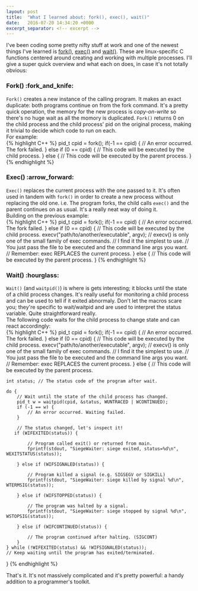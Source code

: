 ```yaml
---
layout: post
title:  "What I learned about: fork(), exec(), wait()"
date:   2016-07-20 14:34:20 +0000
excerpt_separator: <!-- excerpt -->
---
```

I've been coding some pretty nifty stuff at work and one of the newest things I've learned is [fork()][man-fork], [exec()][man-exec] and [wait()][man-wait].<!-- excerpt --> These are linux-specific C functions centered around creating and working with multiple processes. I'll give a super quick overview and what each on does, in case it's not totally obvious:

<h3>Fork() :fork_and_knife:</h3>

`Fork()` creates a new instance of the calling program. It makes an exact duplicate: both programs continue on from the fork command. It's a pretty quick operation, the memory for the new process is _copy-on-write_ so there's no huge wait as all the momory is duplicated. `Fork()` returns 0 on the child process and the child process' pid on the original process, making it trivial to decide which code to run on each.  
For example:  
{% highlight C++ %}
pid_t cpid = fork();
if(-1 == cpid) {
    // An error occurred. The fork failed.
}
else if (0 == cpid) {
    // This code will be executed by the child process.
}
else {
    // This code will be executed by the parent process.
}
{% endhighlight %}

<h3>Exec() :arrow_forward:</h3>

`Exec()` replaces the current process with the one passed to it. It's often used in tandem with `fork()` in order to create a new process without replacing the old one. i.e. The program forks, the child calls `exec()` and the parent continues on as usual. It's a really neat way of doing it.  
Building on the previous example:  
{% highlight C++ %}
pid_t cpid = fork();
if(-1 == cpid) {
    // An error occurred. The fork failed.
}
else if (0 == cpid) {
    // This code will be executed by the child process.
    execv("path/to/another/executable", argv);
    // execv() is only one of the small family of exec commands.
    // I find it the simplest to use.
    // You just pass the file to be executed and the command line args you want.
    // Remember: exec REPLACES the current process.
}
else {
    // This code will be executed by the parent process.
}
{% endhighlight %}

<h3>Wait() :hourglass:</h3>

`Wait()` (and `waitpid()`) is where is gets interesting; it blocks until the state of a child process changes. It's really useful for monitoring a child process and can be used to tell if it exited abnormaly. Don't let the macros scare you; they're specific to wait/waitpid and are used to interpret the status variable. Quite straightforward really.  
The following code waits for the child process to change state and can react accordingly:  
{% highlight C++ %}
pid_t cpid = fork();
if(-1 == cpid) {
    // An error occurred. The fork failed.
}
else if (0 == cpid) {
    // This code will be executed by the child process.
    execv("path/to/another/executable", argv);
    // execv() is only one of the small family of exec commands.
    // I find it the simplest to use.
    // You just pass the file to be executed and the command line args you want.
    // Remember: exec REPLACES the current process.
}
else {
    // This code will be executed by the parent process.

    int status; // The status code of the program after wait.

    do {
        // Wait until the state of the child process has changed.
        pid_t w = waitpid(cpid, &status, WUNTRACED | WCONTINUED);
        if (-1 == w) {
            // An error occurred. Waiting failed.
        }

        // The status changed, let's inspect it!
       if (WIFEXITED(status)) {

            // Program called exit() or returned from main.
            fprintf(stdout, "SiegeWaiter: siege exited, status=%d\n", WEXITSTATUS(status));

        } else if (WIFSIGNALED(status)) {

            // Program killed a signal (e.g. SIGSEGV or SIGKILL)
            fprintf(stdout, "SiegeWaiter: siege killed by signal %d\n", WTERMSIG(status));

        } else if (WIFSTOPPED(status)) {

            // The program was halted by a signal.
            fprintf(stdout, "SiegeWaiter: siege stopped by signal %d\n", WSTOPSIG(status));

        } else if (WIFCONTINUED(status)) {

            // The program continued after halting. (SIGCONT)
        }
    } while (!WIFEXITED(status) && !WIFSIGNALED(status));
    // Keep waiting until the program has exited/terminated.
}
{% endhighlight %}

That's it. It's not massively complicated and it's pretty powerful: a handy addition to a programmer's toolkit.

[man-fork]: http://linux.die.net/man/3/fork
[man-exec]: http://linux.die.net/man/3/exec
[man-wait]: http://linux.die.net/man/3/wait
